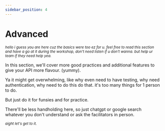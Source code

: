 ```yaml
---
sidebar_position: 4
---
```


# Advanced

<small>_hello i guess you are here cuz the basics were too ez for u. feel free to read this section and have a go at it during the workshop, don't need listen if u don't wanna. but help ur team if they need help yea._</small>

In this section, we'll cover more good practices and additional features to give your API more flavour. (yummy).

Ya it might get overwhelming, like why even need to have testing, why need authentication, why need to do this do that. it's too many things for 1 person to do.

But just do it for funsies and for practice.

There'll be less handholding here, so just chatgpt or google search whatever you don't understand or ask the facilitators in person.

<small>_aight let's get to it._</small>
